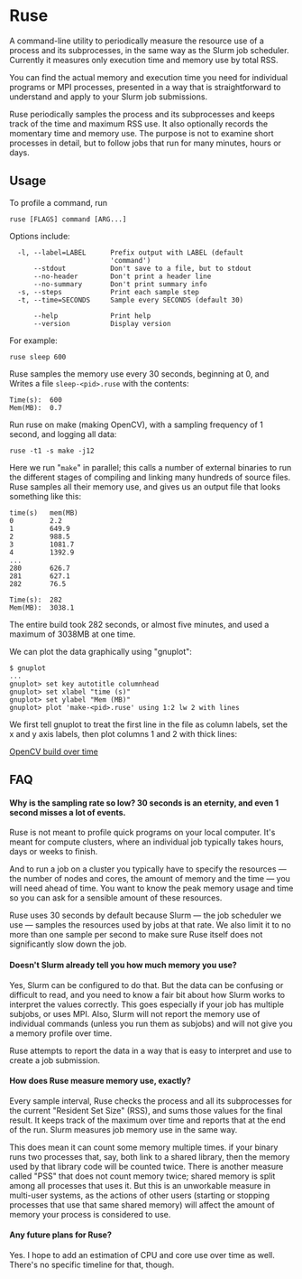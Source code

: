# Ruse


A command-line utility to periodically measure the resource use of a process and its subprocesses, in the same way as the Slurm job scheduler. Currently it measures only execution time and memory use by total RSS. 

You can find the actual memory and execution time you need for individual programs or MPI processes, presented in a way that is straightforward to understand and apply to your Slurm job submissions.

Ruse periodically samples the process and its subprocesses and keeps track of the time and maximum RSS use. It also optionally records the momentary time and memory use. The purpose is not to examine short processes in detail, but to follow jobs that run for many minutes, hours or days. 

## Usage

To profile a command, run

```
ruse [FLAGS] command [ARG...]
```

Options include:

```
  -l, --label=LABEL      Prefix output with LABEL (default 
                         'command')
      --stdout           Don't save to a file, but to stdout
      --no-header        Don't print a header line
      --no-summary       Don't print summary info
  -s, --steps            Print each sample step        
  -t, --time=SECONDS     Sample every SECONDS (default 30)

      --help             Print help
      --version          Display version

```

For example:

```
ruse sleep 600
```

Ruse samples the memory use every 30 seconds, beginning at 0, and Writes a file `sleep-<pid>.ruse` with the contents:

```
Time(s):  600
Mem(MB):  0.7
```

Run ruse on make (making OpenCV), with a sampling frequency of 1 second, and logging all data:

```
ruse -t1 -s make -j12
```

Here we run "`make`" in parallel; this calls a number of external binaries to run the different stages of compiling and linking many hundreds of source files. Ruse samples all their memory use, and gives us an output file that looks something like this:

```
time(s)   mem(MB)
0         2.2
1         649.9
2         988.5
3         1081.7
4         1392.9
...
280       626.7
281       627.1
282       76.5

Time(s):  282
Mem(MB):  3038.1
```

The entire build took 282 seconds, or almost five minutes, and used a maximum of 3038MB at one time.

We can plot the data graphically using "gnuplot":

```
$ gnuplot
...
gnuplot> set key autotitle columnhead
gnuplot> set xlabel "time (s)"
gnuplot> set ylabel "Mem (MB)"
gnuplot> plot 'make-<pid>.ruse' using 1:2 lw 2 with lines
```

We first tell gnuplot to treat the first line in the file as column labels, set the x and y axis labels, then plot columns 1 and 2 with thick lines:

[OpenCV build over time](doc/opencv_make.svg)

## FAQ



#### Why is the sampling rate so low? 30 seconds is an eternity, and even 1 second misses a lot of events.

Ruse is not meant to profile quick programs on your local computer. It's meant for compute clusters, where an individual job typically takes hours, days or weeks to finish. 

And to run a job on a cluster you typically have to specify the resources — the number of nodes and cores, the amount of memory and the time — you will need ahead of time. You want to know the peak memory usage and time so you can ask for a sensible amount of these resources.

Ruse uses 30 seconds by default because Slurm — the job scheduler we use — samples the resources used by jobs at that rate. We also limit it to no more than one sample per second to make sure Ruse itself does not significantly slow down the job.

#### Doesn't Slurm already tell you how much memory you use?

Yes, Slurm can be configured to do that. But the data can be confusing or difficult to read, and you need to know a fair bit about how Slurm works to interpret the values correctly. This goes especially if your job has multiple subjobs, or uses MPI. Also, Slurm will not report the memory use of individual commands (unless you run them as subjobs) and will not give you a memory profile over time. 

Ruse attempts to report the data in a way that is easy to interpret and use to create a job submission. 

#### How does Ruse measure memory use, exactly?

Every sample interval, Ruse checks the process and all its subprocesses for the current "Resident Set Size" (RSS), and sums those values for the final result. It keeps track of the maximum over time and reports that at the end of the run. Slurm measures job memory use in the same way.

This does mean it can count some memory multiple times. if your binary runs two processes that, say, both link to a shared library, then the memory used by that library code will be counted twice. There is another measure called "PSS" that does not count memory twice; shared memory is split among all processes that uses it. But this 
is an unworkable measure in multi-user systems, as the actions of other users (starting or stopping processes that use that same shared memory) will affect the amount of memory your process is considered to use.

#### Any future plans for Ruse?

Yes. I hope to add an estimation of CPU and core use over time as well. There's no specific timeline for that, though.


